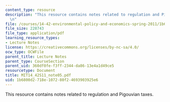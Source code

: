 ```yaml
---
content_type: resource
description: "This resource contains notes related to regulation and Pigouvian taxes.\r\
  \n"
file: /courses/14-42-environmental-policy-and-economics-spring-2011/1b6800d2718e107280f24693903925e6_MIT14_42S11_note05.pdf
file_size: 228743
file_type: application/pdf
learning_resource_types:
- Lecture Notes
license: https://creativecommons.org/licenses/by-nc-sa/4.0/
ocw_type: OCWFile
parent_title: Lecture Notes
parent_type: CourseSection
parent_uid: 360df0fe-f3ff-2344-da86-13e4a1d49ce5
resourcetype: Document
title: MIT14_42S11_note05.pdf
uid: 1b6800d2-718e-1072-80f2-4693903925e6
---
```

This resource contains notes related to regulation and Pigouvian taxes.
